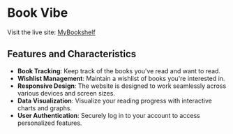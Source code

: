 <!-- # React + Vite

This template provides a minimal setup to get React working in Vite with HMR and some ESLint rules.

Currently, two official plugins are available:

- [@vitejs/plugin-react](https://github.com/vitejs/vite-plugin-react/blob/main/packages/plugin-react/README.md) uses [Babel](https://babeljs.io/) for Fast Refresh
- [@vitejs/plugin-react-swc](https://github.com/vitejs/vite-plugin-react-swc) uses [SWC](https://swc.rs/) for Fast Refresh -->
 


# Book Vibe

Visit the live site: [MyBookshelf](https://www.mybookshelf.com)

## Features and Characteristics

- **Book Tracking**: Keep track of the books you've read and want to read.
- **Wishlist Management**: Maintain a wishlist of books you're interested in.
- **Responsive Design**: The website is designed to work seamlessly across various devices and screen sizes.
- **Data Visualization**: Visualize your reading progress with interactive charts and graphs.
- **User Authentication**: Securely log in to your account to access personalized features.
